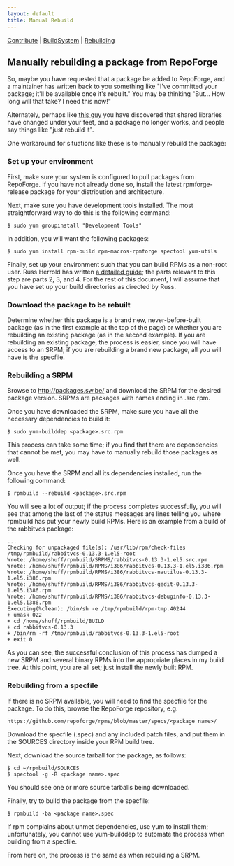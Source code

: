 ```yaml
---
layout: default
title: Manual Rebuild
---
```

[Contribute](index.html) | [BuildSystem](quickstart.html) | [Rebuilding](rebuild.html)  

## Manually rebuilding a package from RepoForge ##

So, maybe you have requested that a package be added to RepoForge, and a maintainer has written back to you something like "I've committed your package; it'll be available once it's rebuilt." You may be thinking "But... How long will that take? I need this now!"

Alternately, perhaps like [this guy](http://comments.gmane.org/gmane.linux.centos.general/96029) you have discovered that shared libraries have changed under your feet, and a package no longer works, and people say things like "just rebuild it".

One workaround for situations like these is to manually rebuild the package:

### Set up your environment ###

First, make sure your system is configured to pull packages from RepoForge. If you have not already done so, install the latest rpmforge-release package for your distribution and architecture.

Next, make sure you have development tools installed. The most straightforward way to do this is the following command:

    $ sudo yum groupinstall "Development Tools"

In addition, you will want the following packages:

    $ sudo yum install rpm-build rpm-macros-rpmforge spectool yum-utils

Finally, set up your environment such that you can build RPMs as a non-root user. Russ Herrold has written [a detailed guide](http://www.owlriver.com/tips/non-root/); the parts relevant to this step are parts 2, 3, and 4. For the rest of this document, I will assume that you have set up your build directories as directed by Russ.

### Download the package to be rebuilt ###

Determine whether this package is a brand new, never-before-built package (as in the first example at the top of the page) or whether you are rebuilding an existing package (as in the second example). If you are rebuilding an existing package, the process is easier, since you will have access to an SRPM; if you are rebuilding a brand new package, all you will have is the specfile.

### Rebuilding a SRPM ###

Browse to http://packages.sw.be/ and download the SRPM for the desired package version. SRPMs are packages with names ending in .src.rpm.

Once you have downloaded the SRPM, make sure you have all the necessary dependencies to build it:

    $ sudo yum-builddep <package>.src.rpm 

This process can take some time; if you find that there are dependencies that cannot be met, you may have to manually rebuild those packages as well.

Once you have the SRPM and all its dependencies installed, run the following command:

    $ rpmbuild --rebuild <package>.src.rpm 

You will see a lot of output; if the process completes successfully, you will see that among the last of the status messages are lines telling you where rpmbuild has put your newly build RPMs. Here is an example from a build of the rabbitvcs package:

    ...
    Checking for unpackaged file(s): /usr/lib/rpm/check-files /tmp/rpmbuild/rabbitvcs-0.13.3-1.el5-root
    Wrote: /home/shuff/rpmbuild/SRPMS/rabbitvcs-0.13.3-1.el5.src.rpm
    Wrote: /home/shuff/rpmbuild/RPMS/i386/rabbitvcs-0.13.3-1.el5.i386.rpm
    Wrote: /home/shuff/rpmbuild/RPMS/i386/rabbitvcs-nautilus-0.13.3-1.el5.i386.rpm
    Wrote: /home/shuff/rpmbuild/RPMS/i386/rabbitvcs-gedit-0.13.3-1.el5.i386.rpm
    Wrote: /home/shuff/rpmbuild/RPMS/i386/rabbitvcs-debuginfo-0.13.3-1.el5.i386.rpm
    Executing(%clean): /bin/sh -e /tmp/rpmbuild/rpm-tmp.40244
    + umask 022
    + cd /home/shuff/rpmbuild/BUILD
    + cd rabbitvcs-0.13.3
    + /bin/rm -rf /tmp/rpmbuild/rabbitvcs-0.13.3-1.el5-root
    + exit 0

As you can see, the successful conclusion of this process has dumped a new SRPM and several binary RPMs into the appropriate places in my build tree. At this point, you are all set; just install the newly built RPM.

### Rebuilding from a specfile ###

If there is no SRPM available, you will need to find the specfile for the package. To do this, browse the RepoForge repository, e.g.

    https://github.com/repoforge/rpms/blob/master/specs/<package name>/ 

Download the specfile (.spec) and any included patch files, and put them in the SOURCES directory inside your RPM build tree.

Next, download the source tarball for the package, as follows:

    $ cd ~/rpmbuild/SOURCES
    $ spectool -g -R <package name>.spec

You should see one or more source tarballs being downloaded.

Finally, try to build the package from the specfile:

    $ rpmbuild -ba <package name>.spec 

If rpm complains about unmet dependencies, use yum to install them; unfortunately, you cannot use yum-builddep to automate the process when building from a specfile.

From here on, the process is the same as when rebuilding a SRPM. 
